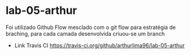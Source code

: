 # lab-05-arthur

Foi utilizado Github Flow mesclado com o git flow para estratégia de braching, para cada camada desenvolvida criuou-se um branch

- Link Travis CI https://travis-ci.org/github/arthurlima96/lab-05-arthur

